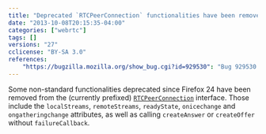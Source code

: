 ```yaml
---
title: "Deprecated `RTCPeerConnection` functionalities have been removed"
date: "2013-10-08T20:15:35-04:00"
categories: ["webrtc"]
tags: []
versions: "27"
cclicense: "BY-SA 3.0"
references:
    "https://bugzilla.mozilla.org/show_bug.cgi?id=929530": "Bug 929530 – Remove deprecated peerConnection functionality which has produced web console warnings since 24."
---
```

Some non-standard functionalities deprecated since Firefox 24 have been removed from the (currently prefixed) [`RTCPeerConnection`](https://developer.mozilla.org/en-US/docs/Web/API/RTCPeerConnection) interface. Those include the `localStreams`, `remoteStreams`, `readyState`, `onicechange` and `ongatheringchange` attributes, as well as calling `createAnswer` or `createOffer` without `failureCallback`.
